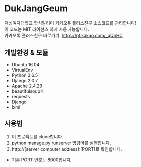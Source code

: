 # DukJangGeum
덕성여자대학교 학식알리미 카카오톡 플러스친구 소스코드를 관리합니다!<br>
이 코드는 MIT 라이선스 하에 사용 가능합니다.<br>
카카오톡 플러스친구 바로가기: https://pf.kakao.com/_qQnHC

## 개발환경 & 모듈
- Ubuntu 16.04
- VirtualEnv
- Python 3.6.5
- Django 2.0.7
- Apache 2.4.29
- beautifulsoup4
- requests
- Django
- lxml

## 사용법
1. 이 프로젝트를 clone합니다.
2. python manage.py runserver 명령어를 실행합니다.
3. http://[server computer address]:[PORT]로 확인합니다.
  - 기본 PORT 번호는 8000입니다.
